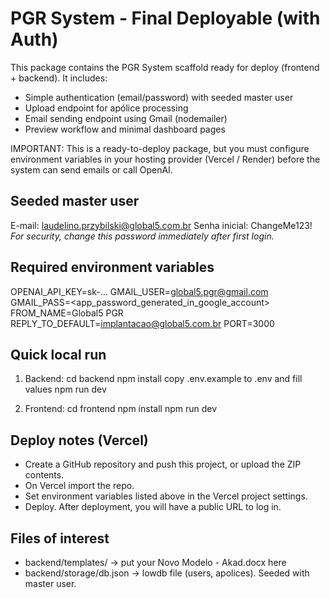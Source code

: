 PGR System - Final Deployable (with Auth)
=========================================

This package contains the PGR System scaffold ready for deploy (frontend + backend).
It includes:
 - Simple authentication (email/password) with seeded master user
 - Upload endpoint for apólice processing
 - Email sending endpoint using Gmail (nodemailer)
 - Preview workflow and minimal dashboard pages

IMPORTANT: This is a ready-to-deploy package, but you must configure environment variables
in your hosting provider (Vercel / Render) before the system can send emails or call OpenAI.

Seeded master user
------------------
E-mail: laudelino.przybilski@global5.com.br
Senha inicial: ChangeMe123!
*For security, change this password immediately after first login.*

Required environment variables
------------------------------
OPENAI_API_KEY=sk-...
GMAIL_USER=global5.pgr@gmail.com
GMAIL_PASS=<app_password_generated_in_google_account>
FROM_NAME=Global5 PGR
REPLY_TO_DEFAULT=implantacao@global5.com.br
PORT=3000

Quick local run
---------------
1. Backend:
   cd backend
   npm install
   copy .env.example to .env and fill values
   npm run dev

2. Frontend:
   cd frontend
   npm install
   npm run dev

Deploy notes (Vercel)
---------------------
- Create a GitHub repository and push this project, or upload the ZIP contents.
- On Vercel import the repo.
- Set environment variables listed above in the Vercel project settings.
- Deploy. After deployment, you will have a public URL to log in.

Files of interest
-----------------
 - backend/templates/ -> put your Novo Modelo - Akad.docx here
 - backend/storage/db.json -> lowdb file (users, apolices). Seeded with master user.
